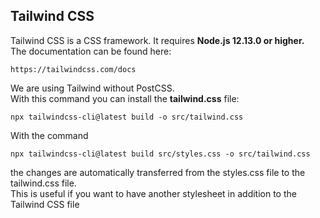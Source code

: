## Tailwind CSS
Tailwind CSS is a CSS framework.
It requires **Node.js 12.13.0 or higher.**
<br>
The documentation can be found here:
```
https://tailwindcss.com/docs
```
We are using Tailwind without PostCSS.
<br>
With this command you can install the **tailwind.css** file:
```
npx tailwindcss-cli@latest build -o src/tailwind.css
```
With the command 
```
npx tailwindcss-cli@latest build src/styles.css -o src/tailwind.css
```
the changes are automatically transferred from the styles.css file to the tailwind.css file.
<br>
This is useful if you want to have another stylesheet in addition to the Tailwind CSS file
